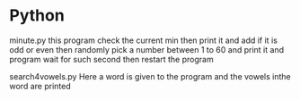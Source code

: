 # Python
minute.py           this program check the current min then print it and add if it is odd or even
                    then randomly pick a number between 1 to 60 and print it and program wait for such second
                    then restart the program
       
search4vowels.py    Here a word is given to the program and the vowels inthe word are printed

